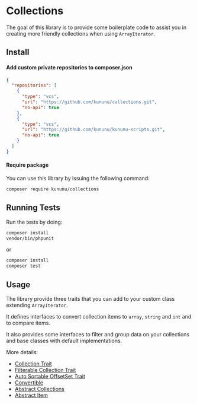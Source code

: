 # Collections

The goal of this library is to provide some boilerplate code to assist you in creating more friendly collections when using `ArrayIterator`.

## Install

#### Add custom private repositories to composer.json

```json
{
  "repositories": [
    {
      "type": "vcs",
      "url": "https://github.com/kununu/collections.git",
      "no-api": true
    },
    {
      "type": "vcs",
      "url": "https://github.com/kununu/kununu-scripts.git",
      "no-api": true
    }
  ]
}
```

#### Require package

You can use this library by issuing the following command:

```bash
composer require kununu/collections
```

## Running Tests

Run the tests by doing:

```bash
composer install
vendor/bin/phpunit
```

or

```bash
composer install
composer test
```

## Usage

The library provide three traits that you can add to your custom class extending `ArrayIterator`.

It defines interfaces to convert collection items to `array`, `string` and `int` and to compare items.

It also provides some interfaces to filter and group data on your collections and base classes with default implementations.

More details:

- [Collection Trait](docs/collection-trait.md)
- [Filterable Collection Trait](docs/filterable-collection-trait.md)
- [Auto Sortable OffsetSet Trait](docs/autosortable-offsetset-trait.md)
- [Convertible](docs/convertible.md)
- [Abstract Collections](docs/abstract-collections.md)
- [Abstract Item](docs/abstract-item.md)
